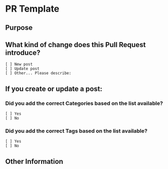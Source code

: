 # PR Template

## Purpose

<!-- Quick description of the changes being proposed. -->

## What kind of change does this Pull Request introduce?

<!-- Please check the one that applies to this PR using "x". -->

```text
[ ] New post
[ ] Update post
[ ] Other... Please describe:
```

## If you create or update a post:

### Did you add the correct Categories based on the list available?

<!-- Mark one with an "x". -->

```text
[ ] Yes
[ ] No
```

### Did you add the correct Tags based on the list available?

<!-- Mark one with an "x". -->

```text
[ ] Yes
[ ] No
```


## Other Information

<!-- Add any other helpful information that may be needed here. -->